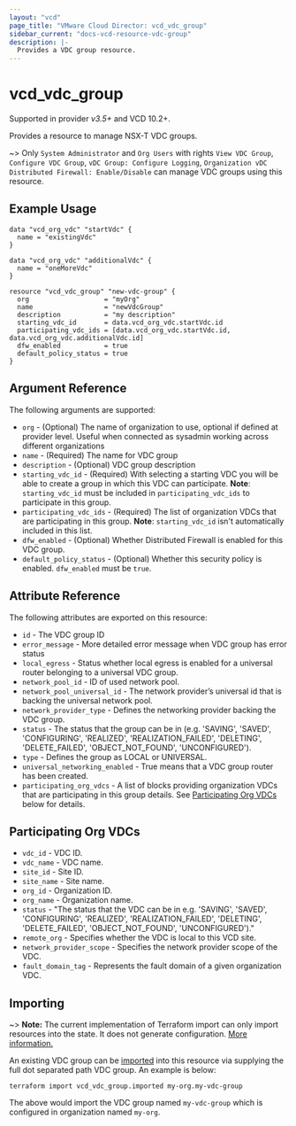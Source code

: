 ```yaml
---
layout: "vcd"
page_title: "VMware Cloud Director: vcd_vdc_group"
sidebar_current: "docs-vcd-resource-vdc-group"
description: |-
  Provides a VDC group resource.
---
```


# vcd\_vdc\_group
Supported in provider *v3.5+* and VCD 10.2+.

Provides a resource to manage NSX-T VDC groups.

~> Only `System Administrator` and `Org Users` with rights `View VDC Group`, `Configure VDC Group`, `vDC Group: Configure Logging`, `Organization vDC Distributed Firewall: Enable/Disable` can manage VDC groups using this resource.

## Example Usage

```hcl
data "vcd_org_vdc" "startVdc" {
  name = "existingVdc"
}

data "vcd_org_vdc" "additionalVdc" {
  name = "oneMoreVdc"
}

resource "vcd_vdc_group" "new-vdc-group" {
  org                   = "myOrg"
  name                  = "newVdcGroup"
  description           = "my description"
  starting_vdc_id       = data.vcd_org_vdc.startVdc.id
  participating_vdc_ids = [data.vcd_org_vdc.startVdc.id, data.vcd_org_vdc.additionalVdc.id]
  dfw_enabled           = true
  default_policy_status = true
}
```

## Argument Reference

The following arguments are supported:

* `org` - (Optional) The name of organization to use, optional if defined at provider level. Useful when connected as sysadmin working across different organizations
* `name` - (Required) The name for VDC group
* `description` - (Optional) VDC group description
* `starting_vdc_id` - (Required) With selecting a starting VDC you will be able to create a group in which this VDC can participate. **Note**: `starting_vdc_id` must be included in `participating_vdc_ids` to participate in this group.
* `participating_vdc_ids` - (Required) The list of organization VDCs that are participating in this group. **Note**: `starting_vdc_id` isn't automatically included in this list.
* `dfw_enabled` - (Optional) Whether Distributed Firewall is enabled for this VDC group.
* `default_policy_status` - (Optional) Whether this security policy is enabled. `dfw_enabled` must be `true`.

## Attribute Reference

The following attributes are exported on this resource:

* `id` - The VDC group ID
* `error_message` - More detailed error message when VDC group has error status
* `local_egress` - Status whether local egress is enabled for a universal router belonging to a universal VDC group.
* `network_pool_id` - ID of used network pool.
* `network_pool_universal_id` - The network provider’s universal id that is backing the universal network pool.
* `network_provider_type` - Defines the networking provider backing the VDC group.
* `status` - The status that the group can be in (e.g. 'SAVING', 'SAVED', 'CONFIGURING', 'REALIZED', 'REALIZATION_FAILED', 'DELETING', 'DELETE_FAILED', 'OBJECT_NOT_FOUND', 'UNCONFIGURED').
* `type` - Defines the group as LOCAL or UNIVERSAL.
* `universal_networking_enabled` - True means that a VDC group router has been created.
* `participating_org_vdcs` - A list of blocks providing organization VDCs that are participating in this group details. See [Participating Org VDCs](#participatingOrgVdcs) below for details.

<a id="participatingOrgVdcs"></a>
## Participating Org VDCs

* `vdc_id` - VDC ID.
* `vdc_name` - VDC name.
* `site_id` - Site ID.
* `site_name` - Site name.
* `org_id` - Organization ID.
* `org_name` - Organization name.
* `status` - "The status that the VDC can be in e.g. 'SAVING', 'SAVED', 'CONFIGURING', 'REALIZED', 'REALIZATION_FAILED', 'DELETING', 'DELETE_FAILED', 'OBJECT_NOT_FOUND', 'UNCONFIGURED')."
* `remote_org` - Specifies whether the VDC is local to this VCD site.
* `network_provider_scope` - Specifies the network provider scope of the VDC.
* `fault_domain_tag` - Represents the fault domain of a given organization VDC.

## Importing

~> **Note:** The current implementation of Terraform import can only import resources into the state.
It does not generate configuration. [More information.](https://www.terraform.io/docs/import/)

An existing VDC group can be [imported][docs-import] into this resource
via supplying the full dot separated path VDC group. An example is below:

[docs-import]: https://www.terraform.io/docs/import/

```
terraform import vcd_vdc_group.imported my-org.my-vdc-group
```

The above would import the VDC group named `my-vdc-group` which is configured in organization named `my-org`.

